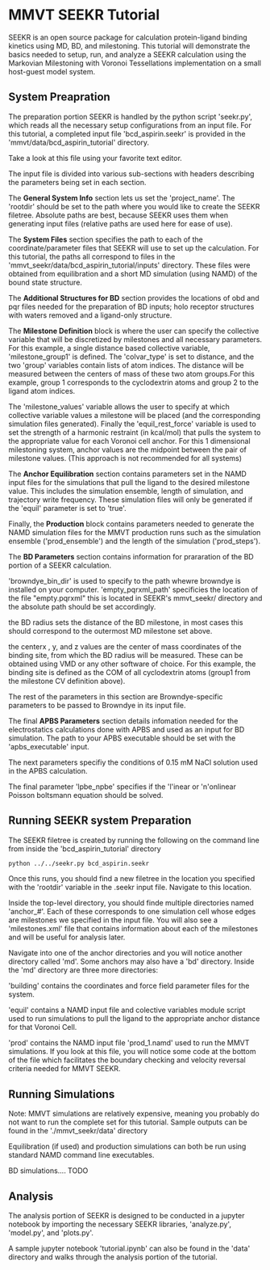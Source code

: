 # MMVT SEEKR Tutorial

SEEKR is an open source package for calculation protein-ligand binding kinetics using MD, BD, and milestoning. This tutorial will demonstrate the basics needed to setup, run, and analyze a SEEKR calculation using the Markovian Milestoning with Voronoi Tessellations implementation on a small host-guest model system.


## System Preapration

The preparation portion SEEKR is handled by the python script 'seekr.py', which reads all the necessary setup configurations from an input file. For this tutorial, a completed input file 'bcd_aspirin.seekr' is provided in the 'mmvt/data/bcd_aspirin_tutorial' directory. 

Take a look at this file using your favorite text editor.

The input file is divided into various sub-sections with headers describing the parameters being set in each section.

The **General System Info** section lets us set the 'project_name'. The 'rootdir' should be set to the path where you would like to create the SEEKR filetree. Absolute paths are best, because SEEKR uses them when generating input files (relative paths are used here for ease of use).

The **System Files** section specifies the path to each of the coordinate/parameter files that SEEKR will use to set up the calculation. For this tutorial, the paths all correspond to files in the 'mmvt_seekr/data/bcd_aspirin_tutorial/inputs' directory. These files were obtained from equilibration and a short MD simulation (using NAMD) of the bound state structure.

The **Additional Structures for BD** section provides the locations of obd and pqr files needed for the preparation of BD inputs; holo receptor structures with waters removed and a ligand-only structure.

The **Milestone Definition** block is where the user can specify the collective variable that will be discretized by milestones and all necessary parameters. For this example, a single distance based collective variable, 'milestone_group1' is defined. The 'colvar_type' is set to distance, and the two 'group' variables contain lists of atom indices. The distance will be measured between the centers of mass of these two atom groups.For this example, group 1 corresponds to the cyclodextrin atoms and group 2 to the ligand atom indices.

The 'milestone_values' variable allows the user to specify at which collective variable values a milestone will be placed (and the corresponding simulation files generated). Finally the 'equil_rest_force' variable is used to set the strength of a harmonic restraint (in kcal/mol) that pulls the system to the appropriate value for each Voronoi cell anchor. For this 1 dimensional milestoning system, anchor values are the midpoint between the pair of milestone values. (This approach is not recommended for all systems) 

The **Anchor Equilibration** section contains parameters set in the NAMD input files for the simulations that pull the ligand to the desired milestone value. This includes the simulation ensemble, length of simulation, and trajectory write frequency. These simulation files will only be generated if the 'equil' parameter is set to 'true'.

Finally, the **Production** block contains parameters needed to generate the NAMD simulation files for the MMVT production runs such as the simulation ensemble ('prod_ensemble') and the length of the simulation ('prod_steps').

The **BD Parameters** section contains information for prararation of the BD portion of a SEEKR calculation.

'browndye_bin_dir' is used to specify to the path whewre browndye is installed on your computer.
'empty_pqrxml_path' specificies the location of the file "empty.pqrxml" this is located in SEEKR's mmvt_seekr/ directory and the absolute path should be set accordingly.

the BD radius sets the distance of the BD milestone, in most cases this should correspond to the outermost MD milestone set above.

the centerx , y, and z values are the center of mass coordinates of the binding site, from which the BD radius will be measured. These can be obtained using VMD or any other software of choice. For this example, the binding site is defined as the COM of all cyclodextrin atoms (group1 from the milestone CV definition above).

The rest of the parameters in this section are Browndye-specific parameters to be passed to Browndye in its input file.   


The final **APBS Parameters** section details infomation needed for the electrostatics calculations done with APBS and used as an input for BD simulation.
The path to your APBS executable should be set with the 'apbs_executable' input.

The next parameters specifiy the conditions of 0.15 mM NaCl solution used in the APBS calculation.

The final parameter 'lpbe_npbe' specifies if the 'l'inear or 'n'onlinear Poisson boltsmann equation should be solved.



## Running SEEKR system Preparation

The SEEKR filetree is created by running the following on the command line from inside the 'bcd_aspirin_tutorial' directory
```bash
python ../../seekr.py bcd_aspirin.seekr
```

Once this runs, you should find a new filetree in the location you specified with the 'rootdir' variable in the .seekr input file. Navigate to this location.

Inside the top-level directory, you should finde multiple directories named 'anchor_#'. Each of these corresponds to one simulation cell whose edges are milestones we specified in the input file. You will also see a 'milestones.xml' file that contains information about each of the milestones and will be useful for analysis later.

Navigate into one of the anchor directories and you will notice another directory called 'md'. Some anchors may also have a 'bd' directory.
Inside the 'md' directory are three more directories:

'building' contains the coordinates and force field parameter files for the system.

'equil' contains a NAMD input file and colective variables module script used to run simulations to pull the ligand to the appropriate anchor distance for that Voronoi Cell.

'prod' contains the NAMD input file 'prod_1.namd' used to run the MMVT simulations. If you look at this file, you will notice some code at the bottom of the file which facilitates the boundary checking and velocity reversal criteria needed for MMVT SEEKR.


## Running Simulations

Note: MMVT simulations are relatively expensive, meaning you probably do not want to run the complete set for this tutorial. Sample outputs can be found in the './mmvt_seekr/data' directory

Equilibration (if used) and production simulations can both be run using standard NAMD command line executables.

BD simulations.... TODO

## Analysis

The analysis portion of SEEKR is designed to be conducted in a jupyter notebook by importing the necessary SEEKR libraries, 'analyze.py', 'model.py', and 'plots.py'.

A sample jupyter notebook 'tutorial.ipynb' can also be found in the 'data' directory and walks through the analysis portion of the tutorial.



